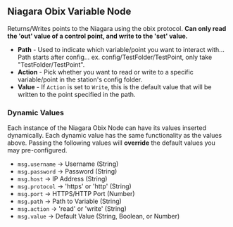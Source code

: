 ## Niagara Obix Variable Node

Returns/Writes points to the Niagara using the obix protocol. **Can only read the 'out' value of a control point, and write to the 'set' value.**

-   **Path** - Used to indicate which variable/point you want to interact with... Path starts after config... ex. config/TestFolder/TestPoint, only take "TestFolder/TestPoint".
-   **Action** - Pick whether you want to read or write to a specific variable/point in the station's config folder.
-   **Value** - If `Action` is set to `Write`, this is the default value that will be written to the point specified in the path.

### Dynamic Values

Each instance of the Niagara Obix Node can have its values inserted dynamically. Each dynamic value has the same functionality as the values above. Passing the following values will **override** the default values you may pre-configured.

-   `msg.username` -> Username (String)
-   `msg.password` -> Password (String)
-   `msg.host` -> IP Address (String)
-   `msg.protocol` -> 'https' or 'http' (String)
-   `msg.port` -> HTTPS/HTTP Port (Number)
-   `msg.path` -> Path to Variable (String)
-   `msg.action` -> 'read' or 'write' (String)
-   `msg.value` -> Default Value (String, Boolean, or Number)
